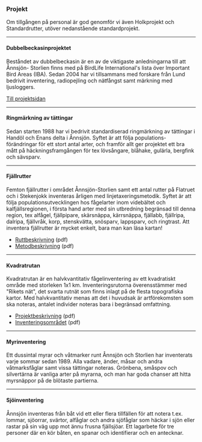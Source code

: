 ### Projekt

Om tillgången på personal är god genomför vi även Holkprojekt och Standardrutter, utöver nedanstående standardprojekt.

- - -

#### Dubbelbeckasinprojektet

Beståndet av dubbelbeckasin är en av de viktigaste anledningarna till att Ånnsjön- Storlien finns med på BirdLife International's lista över Important Bird Areas (IBA). Sedan 2004 har vi tillsammans med forskare från Lund bedrivit inventering, radiopejling och nätfångst samt märkning med ljusloggers.

<a href="#projects/great-snipe" class="button">Till projektsidan</a>

- - -

#### Ringmärkning av tättingar

Sedan starten 1988 har vi bedrivit standardiserad ringmärkning av tättingar i Handöl och Enans delta i Ånnsjön. Syftet är att följa populations- förändringar för ett stort antal arter, och framför allt ger projektet ett bra mått på häckningsframgången för tex lövsångare, blåhake, gulärla, bergfink och sävsparv.

- - -

#### Fjällrutter

Femton fjällrutter i området Ånnsjön-Storlien samt ett antal rutter på Flatruet och i Stekenjokk inventeras årligen med linjetaxeringsmetodik. Syftet är att följa populationsutvecklingen hos fågelarter inom videbältet och kalfjällsregionen, i första hand arter med sin utbredning begränsad till denna region, tex alfågel, fjällpipare, skärsnäppa, kärrsnäppa, fjällabb, fjällripa, dalripa, fjällvråk, korp, stenskvätta, snösparv, lappsparv, och ringtrast. Att inventera fjällrutter är mycket enkelt, bara man kan läsa kartan!

- [Ruttbeskrivning][fjr1] (pdf)
- [Metodbeskrivning][fjr2] (pdf)

[fjr1]: </pdf/project/mountain/routes.pdf>
[fjr2]: </pdf/project/mountain/method.pdf>

- - -

#### Kvadratrutan

Kvadratrutan är en halvkvantitativ fågelinventering av ett kvadratiskt område med storleken 1x1 km. Inventeringsrutorna överensstämmer med "Rikets nät", det svarta rutnät som finns inlagt på de flesta topografiska kartor. Med halvkvantitativ menas att det i huvudsak är artförekomsten som ska noteras, antalet individer noteras bara i begränsad omfattning.

- [Projektbeskrivning][kvn1] (pdf)
- [Inventeringsområdet][kvn2] (pdf)

[kvn1]: </pdf/project/square/project-details.pdf>
[kvn2]: </pdf/project/square/census-area.pdf>

- - -

#### Myrinventering

Ett dussintal myrar och våtmarker runt Ånnsjön och Storlien har inventerats varje sommar sedan 1989. Alla vadare, änder, måsar och andra våtmarksfåglar samt vissa tättingar noteras. Grönbena, småspov och silvertärna är vanliga arter på myrarna, och man har goda chanser att hitta myrsnäppor på de blötaste partierna.

- - -

#### Sjöinventering

Ånnsjön inventeras från båt vid ett eller flera tillfällen för att notera t.ex. lommar, sjöorrar, svärtor, alfåglar och andra sjöfåglar som häckar i sjön eller rastar på sin väg upp mot ännu frusna fjällsjöar. Ett lagarbete för tre personer där en kör båten, en spanar och identifierar och en antecknar.
